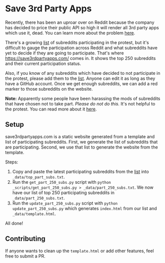 # Save 3rd Party Apps

Recently, there has been an uproar over on Reddit because the company has decided to price their public API so high it will render all 3rd party apps which use it, dead. You can learn more about the problem [here](https://www.reddit.com/r/Save3rdPartyApps/comments/13yh0jf/dont_let_reddit_kill_3rd_party_apps/).

There's a growing [list](https://www.reddit.com/r/ModCoord/comments/1401qw5/incomplete_and_growing_list_of_participating/) of subreddits participating in the protest, but it's difficult to gauge the participation across Reddit and what subreddits have yet to decide if they are going to participate. That's where https://save3rdpartyapps.com/ comes in. It shows the top 250 subreddits and their current participation status.

Also, if you know of any subreddits which have decided to not participate in the protest, please add them to the [list](https://github.com/xNul/save-3rd-party-apps/wiki/List-of-Not-Participating-Subreddits). Anyone can edit it as long as they have a GitHub account. Once we get enough subreddits, we can add a red marker to those subreddits on the website.

**Note:** Apparently some people have been harassing the mods of subreddits that have chosen not to take part. *Please do not do this.* It's not helpful to the protest. You can read more about it [here](https://old.reddit.com/r/Save3rdPartyApps/comments/142si7s/do_not_harass_mods_who_have_chosen_not_to_take/).

## Setup

save3rdpartyapps.com is a static website generated from a template and list of participating subreddits. First, we generate the list of subreddits that are participating. Second, we use that list to generate the website from the template.

Steps:
1. Copy and paste the latest participating subreddits from the [list](https://old.reddit.com/r/ModCoord/comments/1401qw5/incomplete_and_growing_list_of_participating/) into `_data/top_part_subs.txt`.
2. Run the `get_part_250_subs.py` script with `python _scripts/get_part_250_subs.py > _data/part_250_subs.txt`. We now have our list of top 250 participating subreddits in `_data/part_250_subs.txt`.
3. Run the `update_part_250_subs.py` script with `python update_part_250_subs.py` which generates `index.html` from our list and `_data/template.html`.

All done!

## Contributing

If anyone wants to clean up the `template.html` or add other features, feel free to submit a PR.

